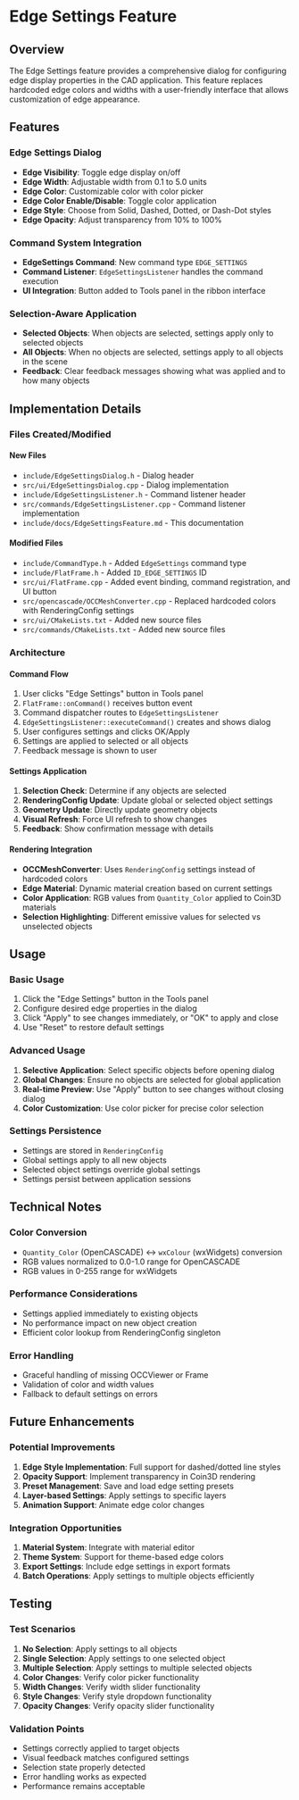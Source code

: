 # Edge Settings Feature

## Overview

The Edge Settings feature provides a comprehensive dialog for configuring edge display properties in the CAD application. This feature replaces hardcoded edge colors and widths with a user-friendly interface that allows customization of edge appearance.

## Features

### Edge Settings Dialog
- **Edge Visibility**: Toggle edge display on/off
- **Edge Width**: Adjustable width from 0.1 to 5.0 units
- **Edge Color**: Customizable color with color picker
- **Edge Color Enable/Disable**: Toggle color application
- **Edge Style**: Choose from Solid, Dashed, Dotted, or Dash-Dot styles
- **Edge Opacity**: Adjust transparency from 10% to 100%

### Command System Integration
- **EdgeSettings Command**: New command type `EDGE_SETTINGS`
- **Command Listener**: `EdgeSettingsListener` handles the command execution
- **UI Integration**: Button added to Tools panel in the ribbon interface

### Selection-Aware Application
- **Selected Objects**: When objects are selected, settings apply only to selected objects
- **All Objects**: When no objects are selected, settings apply to all objects in the scene
- **Feedback**: Clear feedback messages showing what was applied and to how many objects

## Implementation Details

### Files Created/Modified

#### New Files
- `include/EdgeSettingsDialog.h` - Dialog header
- `src/ui/EdgeSettingsDialog.cpp` - Dialog implementation
- `include/EdgeSettingsListener.h` - Command listener header
- `src/commands/EdgeSettingsListener.cpp` - Command listener implementation
- `include/docs/EdgeSettingsFeature.md` - This documentation

#### Modified Files
- `include/CommandType.h` - Added `EdgeSettings` command type
- `include/FlatFrame.h` - Added `ID_EDGE_SETTINGS` ID
- `src/ui/FlatFrame.cpp` - Added event binding, command registration, and UI button
- `src/opencascade/OCCMeshConverter.cpp` - Replaced hardcoded colors with RenderingConfig settings
- `src/ui/CMakeLists.txt` - Added new source files
- `src/commands/CMakeLists.txt` - Added new source files

### Architecture

#### Command Flow
1. User clicks "Edge Settings" button in Tools panel
2. `FlatFrame::onCommand()` receives button event
3. Command dispatcher routes to `EdgeSettingsListener`
4. `EdgeSettingsListener::executeCommand()` creates and shows dialog
5. User configures settings and clicks OK/Apply
6. Settings are applied to selected or all objects
7. Feedback message is shown to user

#### Settings Application
1. **Selection Check**: Determine if any objects are selected
2. **RenderingConfig Update**: Update global or selected object settings
3. **Geometry Update**: Directly update geometry objects
4. **Visual Refresh**: Force UI refresh to show changes
5. **Feedback**: Show confirmation message with details

#### Rendering Integration
- **OCCMeshConverter**: Uses `RenderingConfig` settings instead of hardcoded colors
- **Edge Material**: Dynamic material creation based on current settings
- **Color Application**: RGB values from `Quantity_Color` applied to Coin3D materials
- **Selection Highlighting**: Different emissive values for selected vs unselected objects

## Usage

### Basic Usage
1. Click the "Edge Settings" button in the Tools panel
2. Configure desired edge properties in the dialog
3. Click "Apply" to see changes immediately, or "OK" to apply and close
4. Use "Reset" to restore default settings

### Advanced Usage
1. **Selective Application**: Select specific objects before opening dialog
2. **Global Changes**: Ensure no objects are selected for global application
3. **Real-time Preview**: Use "Apply" button to see changes without closing dialog
4. **Color Customization**: Use color picker for precise color selection

### Settings Persistence
- Settings are stored in `RenderingConfig`
- Global settings apply to all new objects
- Selected object settings override global settings
- Settings persist between application sessions

## Technical Notes

### Color Conversion
- `Quantity_Color` (OpenCASCADE) ↔ `wxColour` (wxWidgets) conversion
- RGB values normalized to 0.0-1.0 range for OpenCASCADE
- RGB values in 0-255 range for wxWidgets

### Performance Considerations
- Settings applied immediately to existing objects
- No performance impact on new object creation
- Efficient color lookup from RenderingConfig singleton

### Error Handling
- Graceful handling of missing OCCViewer or Frame
- Validation of color and width values
- Fallback to default settings on errors

## Future Enhancements

### Potential Improvements
1. **Edge Style Implementation**: Full support for dashed/dotted line styles
2. **Opacity Support**: Implement transparency in Coin3D rendering
3. **Preset Management**: Save and load edge setting presets
4. **Layer-based Settings**: Apply settings to specific layers
5. **Animation Support**: Animate edge color changes

### Integration Opportunities
1. **Material System**: Integrate with material editor
2. **Theme System**: Support for theme-based edge colors
3. **Export Settings**: Include edge settings in export formats
4. **Batch Operations**: Apply settings to multiple objects efficiently

## Testing

### Test Scenarios
1. **No Selection**: Apply settings to all objects
2. **Single Selection**: Apply settings to one selected object
3. **Multiple Selection**: Apply settings to multiple selected objects
4. **Color Changes**: Verify color picker functionality
5. **Width Changes**: Verify width slider functionality
6. **Style Changes**: Verify style dropdown functionality
7. **Opacity Changes**: Verify opacity slider functionality

### Validation Points
- Settings correctly applied to target objects
- Visual feedback matches configured settings
- Selection state properly detected
- Error handling works as expected
- Performance remains acceptable 